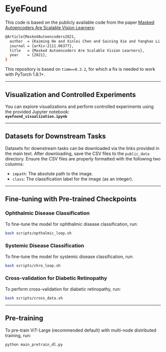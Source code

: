 
# EyeFound

This code is based on the publicly available code from the paper [Masked Autoencoders Are Scalable Vision Learners](https://arxiv.org/abs/2111.06377):

```bash
@Article{MaskedAutoencoders2021,
  author  = {Kaiming He and Xinlei Chen and Saining Xie and Yanghao Li and Piotr Doll{\'a}r and Ross Girshick},
  journal = {arXiv:2111.06377},
  title   = {Masked Autoencoders Are Scalable Vision Learners},
  year    = {2021},
}
```

This repository is based on `timm==0.3.2`, for which a fix is needed to work with PyTorch 1.8.1+.

---

## Visualization and Controlled Experiments

You can explore visualizations and perform controlled experiments using the provided Jupyter notebook:  
**`eyefound_visualization.ipynb`**

---

## Datasets for Downstream Tasks

Datasets for downstream tasks can be downloaded via the links provided in the main text. After downloading, save the CSV files to the `public_data` directory. Ensure the CSV files are properly formatted with the following two columns:
- `impath`: The absolute path to the image.
- `class`: The classification label for the image (as an integer).

---

## Fine-tuning with Pre-trained Checkpoints

### Ophthalmic Disease Classification
To fine-tune the model for ophthalmic disease classification, run:
```bash
bash scripts/opthalmic_loop.sh
```

### Systemic Disease Classification
To fine-tune the model for systemic disease classification, run:
```bash
bash scripts/chro_loop.sh
```

### Cross-validation for Diabetic Retinopathy
To perform cross-validation for diabetic retinopathy, run:
```bash
bash scripts/cross_data.sh
```

---

## Pre-training

To pre-train ViT-Large (recommended default) with multi-node distributed training, run:
```bash
python main_pretrain_dl.py
```
